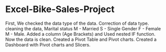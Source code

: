 # Excel-Bike-Sales-Project
First, We checked the data type of the data.
Correction of data type.
cleaning the data,
  Marital status
   M - Married
   S - Single
  Gender
   F - Female
   M - Male.
Added a column (Age Brackets) and
  Used nested IF function.
Now the data is clean.
Created a Pivot Table and Pivot charts.
Created a Dashboard with Pivot charts and Slicers.
